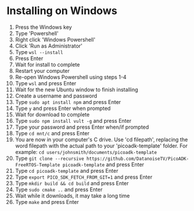 # Installing on Windows

1. Press the Windows key
2. Type 'Powershell'
3. Right click 'Windows Powershell' 
4. Click 'Run as Administrator'
5. Type ```wsl --install```
6. Press Enter
7. Wait for install to complete
8. Restart your computer
9. Re-open Windows Powershell using steps 1-4
10. Type ```wsl``` and press Enter
11. Wait for the new Ubuntu window to finish installing
12. Create a username and password
13. Type ```sudo apt install npm``` and press Enter
14. Type ```y``` and press Enter when prompted
15. Wait for download to complete
16. Type ```sudo npm install vult -g``` and press Enter
17. Type your password and press Enter when/if prompted
18. Type ```cd mnt/c``` and press Enter
19. You are now in your computer's C drive. Use 'cd filepath', replacing the word filepath with the actual path to your 'picoadk-template' folder. For example: ```cd users/johnsmith/documents/picoadk-template```
20. Type ```git clone --recursive https://github.com/DatanoiseTV/PicoADK-FreeRTOS-Template picoadk-template``` and press Enter
21. Type ```cd picoadk-template``` and press Enter
22. Type ```export PICO_SDK_FETCH_FROM_GIT=1``` and press Enter
23. Type ```mkdir build && cd build``` and press Enter
24. Type ```sudo cmake ..``` and press Enter
25. Wait while it downloads, it may take a long time
26. Type ```make``` and press Enter

